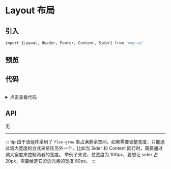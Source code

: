 # Layout 布局

## 引入

```bash
import {Layout, Header, Footer, Content, Sider} from 'wwz-ui'
```

## 预览


<ClientOnly>
<layout-demo/>
</ClientOnly>

## 代码

<details style="">
  <summary style="margin-top: 32px; outline: none">点击查看代码</summary>
  
```vue

<!-- 布局 1 -->
<z-layout class="d-layout">
    <z-header class="d-header">
        header
    </z-header>
    <z-content class="d-content">
        content
    </z-content>
    <z-footer class="d-footer ">
        footer
    </z-footer>
</z-layout>

<!-- 布局 2 -->
<z-layout class="d-layout">
    <z-header class="d-header">
        header
    </z-header>
    <z-layout>
        <z-sider class="d-sider">sider</z-sider>
        <z-content class="d-content" style="width: 300px;">
            content
        </z-content>
    </z-layout>
    <z-footer class="d-footer ">
        footer
    </z-footer>
</z-layout>

<!-- 布局 3 -->
<z-layout class="d-layout">
    <z-header class="d-header">
        header
    </z-header>
    <z-layout>
        <z-content class="d-content" style="width: 300px;">
            content
        </z-content>
        <z-sider class="d-sider">sider</z-sider>
    </z-layout>
    <z-footer class="d-footer ">
        footer
    </z-footer>
</z-layout>

<!-- 布局 4 -->
<z-layout class="d-layout">
    <z-sider class="d-sider">sider</z-sider>
    <z-layout style="width: 300px">
        <z-header class="d-header">
            header
        </z-header>
        <z-content class="d-content">
            content
        </z-content>
        <z-footer class="d-footer">
            footer
        </z-footer>
    </z-layout>
</z-layout>

```   
</details>

## API

无


--- 

::: tip
由于该组件采用了 `flex-grow` 来占满剩余空间，如果需要调整宽度，只能通过调大宽度的方式来挤压另外一个，比如当 Sider 和 Content 同行时，需要通过调大宽度来控制两者的宽度。
举例子来说，总宽度为 100px，要想让 sider 占 20px，需要给定它旁边元素的宽度 80px。
:::
